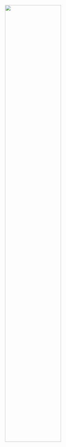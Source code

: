 <p align="center">
    <img width=60% src="https://github.com/magmajs/magmajs/blob/9a7088b155a3c520e16e5f4d3caccc7bfebd4a74/Magma.png">
</p>
